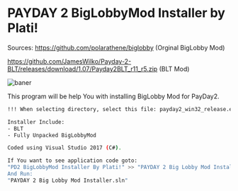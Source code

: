 # PAYDAY 2 BigLobbyMod Installer by Plati!

Sources: 
https://github.com/polarathene/biglobby (Orginal BigLobby Mod)

https://github.com/JamesWilko/Payday-2-BLT/releases/download/1.07/Payday2BLT_r11_r5.zip (BLT Mod)

![baner](http://images.thisisxbox.com/2015/01/Payday-2-crimewave-edition.jpg)

This program will be help You with installing BigLobby Mod for PayDay2.

```bash
!!! When selecting directory, select this file: payday2_win32_release.exe
```
```bash
Installer Include:
- BLT
- Fully Unpacked BigLobbyMod
```

```bash
Coded using Visual Studio 2017 (C#).
```

```bash
If You want to see application code goto:
"PD2 BigLobbyMod Installer By Plati!" >> "PAYDAY 2 Big Lobby Mod Installer""
And Run:
"PAYDAY 2 Big Lobby Mod Installer.sln"
```
